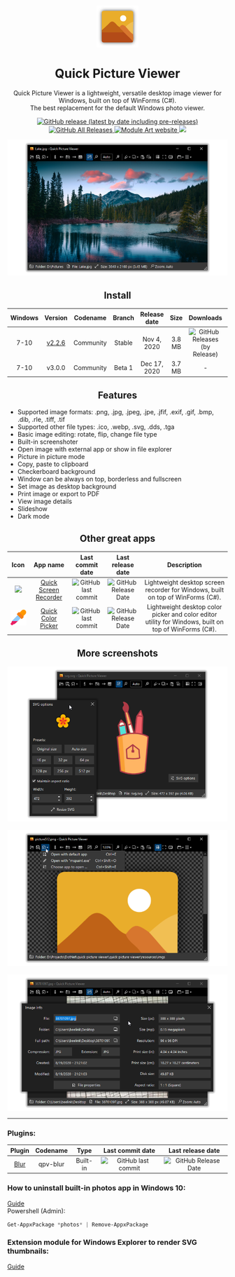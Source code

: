 <p align="center">
  <img src="/quick-picture-viewer/resources/imgs/picture96.png">
</p>
<h1 align="center">Quick Picture Viewer</h1>

<p align="center">
  Quick Picture Viewer is a lightweight, versatile desktop image viewer for Windows, built on top of WinForms (C#).<br>The best replacement for the default Windows photo viewer.
</p>

<p align="center">
  <a href="https://github.com/ModuleArt/quick-picture-viewer/releases">
    <img alt="GitHub release (latest by date including pre-releases)" src="https://img.shields.io/github/v/release/moduleart/quick-picture-viewer?include_prereleases">
    <img alt="GitHub All Releases" src="https://img.shields.io/github/downloads/ModuleArt/quick-picture-viewer/total">
  </a>
  <a href="https://moduleart.github.io">
    <img alt="Module Art website" src="https://img.shields.io/badge/www-moduleart-%2300BCD4">
  </a>
  <a alt="Trello roadmap" href="https://trello.com/b/mFgTs747/quick-picture-viewer">
    <img src="https://img.shields.io/badge/planner-trello-%230079BF" />
  </a>
</p>

<p align="center">	
  <a href="https://moduleart.github.io/quick-picture-viewer">
    <img src="/docs/screenshots/main.png">
  </a>
</p>

<h2 align="center">Install</h2>

| Windows | Version | Codename | Branch | Release date | Size | Downloads | Link |
| :---: | :---: | :---: | :---: | :---: | :---: | :---: | :---: |
| 7-10 | <a href="https://github.com/ModuleArt/quick-picture-viewer/releases/tag/v2.2.6">v2.2.6</a> | Community | Stable | Nov 4, 2020 | 3.8 MB | ![GitHub Releases (by Release)](https://img.shields.io/github/downloads/ModuleArt/quick-picture-viewer/v2.2.6/total?label=latest%40v2.2.6) | <a href="https://github.com/ModuleArt/quick-picture-viewer/releases/download/v2.2.6/QuickPictureViewer-Setup.exe">Download (.exe)</a> |
| 7-10 | v3.0.0 | Community | Beta 1 | Dec 17, 2020 | 3.7 MB | - | <a href="">Download (.exe)</a> |

<h2 align="center">Features</h2>

* Supported image formats: .png, .jpg, .jpeg, .jpe, .jfif, .exif, .gif, .bmp, .dib, .rle, .tiff, .tif
* Supported other file types: .ico, .webp, .svg, .dds, .tga
* Basic image editing: rotate, flip, change file type
* Built-in screenshoter
* Open image with external app or show in file explorer
* Picture in picture mode
* Copy, paste to clipboard
* Checkerboard background
* Window can be always on top, borderless and fullscreen
* Set image as desktop background
* Print image or export to PDF
* View image details
* Slideshow
* Dark mode

<h2 align="center">Other great apps</h2>

| Icon | App name | Last commit date | Last release date | Description |
| :---: | :---: | :---: | :---: | :---: |
| <img src="https://github.com/ModuleArt/quick-screen-recorder/blob/master/quick-screen-recorder/resources/imgs/rec64.png?raw=true"/> | <a href="https://github.com/ModuleArt/quick-screen-recorder/">Quick Screen Recorder</a> | ![GitHub last commit](https://img.shields.io/github/last-commit/ModuleArt/quick-screen-recorder) | ![GitHub Release Date](https://img.shields.io/github/release-date/ModuleArt/quick-screen-recorder) | Lightweight desktop screen recorder for Windows, built on top of WinForms (C#). |
| <img src="https://github.com/ModuleArt/quick-color-picker/blob/master/quick-color-picker/resources/imgs/picker64.png?raw=true"/> | <a href="https://github.com/ModuleArt/quick-color-picker/">Quick Color Picker</a> | ![GitHub last commit](https://img.shields.io/github/last-commit/moduleart/quick-color-picker) | ![GitHub Release Date](https://img.shields.io/github/release-date/ModuleArt/quick-color-picker) | Lightweight desktop color picker and color editor utility for Windows, built on top of WinForms (C#). |
 
<h2 align="center">More screenshots</h2>
<p align="center">
  <img src="/docs/screenshots/svg.png">
  <br><br>
  <img src="/docs/screenshots/checkerboard.png">
  <br><br>
  <img src="/docs/screenshots/info.png">
</p>

<hr>

### Plugins:

| Plugin | Codename | Type | Last commit date | Last release date |
| :---: | :---: | :---: | :---: | :---: |
| <a href="https://github.com/ModuleArt/qpv-blur">Blur</a> | qpv-blur | Built-in | ![GitHub last commit](https://img.shields.io/github/last-commit/ModuleArt/qpv-blur) | ![GitHub Release Date](https://img.shields.io/github/release-date/ModuleArt/qpv-blur) |

### How to uninstall built-in photos app in Windows 10:
<a href="https://www.howtogeek.com/224798/how-to-uninstall-windows-10s-built-in-apps-and-how-to-reinstall-them/">Guide</a><br>
Powershell (Admin):

```powershell
Get-AppxPackage *photos* | Remove-AppxPackage
```

### Extension module for Windows Explorer to render SVG thumbnails:
<a href="https://github.com/tibold/svg-explorer-extension/">Guide</a>
